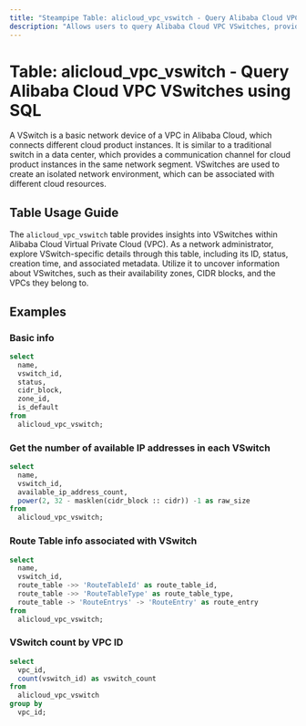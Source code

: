 ```yaml
---
title: "Steampipe Table: alicloud_vpc_vswitch - Query Alibaba Cloud VPC VSwitches using SQL"
description: "Allows users to query Alibaba Cloud VPC VSwitches, providing detailed information about each VSwitch within a Virtual Private Cloud."
---
```


# Table: alicloud_vpc_vswitch - Query Alibaba Cloud VPC VSwitches using SQL

A VSwitch is a basic network device of a VPC in Alibaba Cloud, which connects different cloud product instances. It is similar to a traditional switch in a data center, which provides a communication channel for cloud product instances in the same network segment. VSwitches are used to create an isolated network environment, which can be associated with different cloud resources.

## Table Usage Guide

The `alicloud_vpc_vswitch` table provides insights into VSwitches within Alibaba Cloud Virtual Private Cloud (VPC). As a network administrator, explore VSwitch-specific details through this table, including its ID, status, creation time, and associated metadata. Utilize it to uncover information about VSwitches, such as their availability zones, CIDR blocks, and the VPCs they belong to.

## Examples

### Basic info

```sql
select
  name,
  vswitch_id,
  status,
  cidr_block,
  zone_id,
  is_default
from
  alicloud_vpc_vswitch;
```


### Get the number of available IP addresses in each VSwitch

```sql
select
  name,
  vswitch_id,
  available_ip_address_count,
  power(2, 32 - masklen(cidr_block :: cidr)) -1 as raw_size
from
  alicloud_vpc_vswitch;
```

### Route Table info associated with VSwitch

```sql
select
  name,
  vswitch_id,
  route_table ->> 'RouteTableId' as route_table_id,
  route_table ->> 'RouteTableType' as route_table_type,
  route_table -> 'RouteEntrys' -> 'RouteEntry' as route_entry
from
  alicloud_vpc_vswitch;
```


### VSwitch count by VPC ID

```sql
select
  vpc_id,
  count(vswitch_id) as vswitch_count
from
  alicloud_vpc_vswitch
group by
  vpc_id;
```
